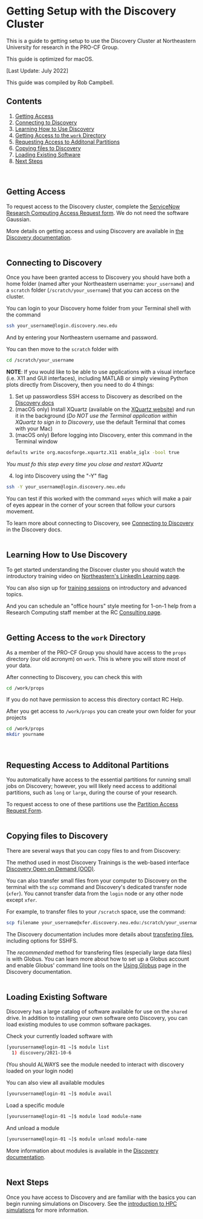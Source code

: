 # Getting Setup with the Discovery Cluster

This is a guide to getting setup to use the Discovery Cluster at Northeastern University for research in the PRO-CF Group.

This guide is optimized for macOS.

[Last Update: July 2022]

This guide was compiled by Rob Campbell.

## Contents
1. [Getting Access](/09-Accessing-Discovery.md#getting-access)
2. [Connecting to Discovery](/09-Accessing-Discovery.md#connecting-to-discovery)
3. [Learning How to Use Discovery](/09-Accessing-Discovery.md#learning-how-to-use-discovery)
4. [Getting Access to the `work` Directory](/09-Accessing-Discovery.md#getting-access-to-the-work-directory)
5. [Requesting Access to Additonal Partitions](/09-Accessing-Discovery.md#requesting-access-to-additonal-partitions)
6. [Copying files to Discovery](/09-Accessing-Discovery.md#copying-files-to-discovery)
7. [Loading Existing Software](/09-Accessing-Discovery.md#loading-existing-software)
8. [Next Steps](/09-Accessing-Discovery.md#next-steps)
<br>

## Getting Access

To request access to the Discovery cluster, complete the [ServiceNow Research Computing Access Request form](https://service.northeastern.edu/tech?id=sc_cat_item&sys_id=0ae24596db535fc075892f17d496199c). We do not need the software Gaussian.

More details on getting access and using Discovery are available in [the Discovery documentation](https://rc-docs.northeastern.edu/en/latest/get_started/get_access.html).
<br>
<br>
## Connecting to Discovery

Once you have been granted access to Discovery you should have both a home folder (named after your Northeastern username: `your_username`) and a `scratch` folder (`/scratch/your_username`) that you can access on the cluster.

You can login to your Discovery home folder from your Terminal shell with the command
```bash
ssh your_username@login.discovery.neu.edu
```
And by entering your Northeastern username and password.

You can then move to the `scratch` folder with
```bash
cd /scratch/your_username
```

**NOTE**: If you would like to be able to use applications with a visual interface (i.e. X11 and GUI interfaces), including MATLAB or simply viewing Python plots directly from Discovery, then you need to do 4 things:
1. Set up passwordless SSH access to Discovery as described on the [Discovery docs](https://rc-docs.northeastern.edu/en/latest/first_steps/connect_mac.html#passwordless-ssh) 
2. (macOS only) Install XQuartz (available on the [XQuartz website](https://www.xquartz.org/)) and run it in the background (*Do NOT use the Terminal application within XQuartz to sign in to Discovery*, use the default Terminal that comes with your Mac)
3. (macOS only) Before logging into Discovery, enter this command in the Terminal window
```bash
defaults write org.macosforge.xquartz.X11 enable_iglx -bool true
```
*You must fo this step every time you close and restart XQuartz*

4. log into Discovery using the "-Y" flag
```bash
ssh -Y your_username@login.discovery.neu.edu
```
You can test if this worked with the command `xeyes` which will make a pair of eyes appear in the corner of your screen that follow your cursors movement.

To learn more about connecting to Discovery, see [Connecting to Discovery](https://rc-docs.northeastern.edu/en/latest/get_started/connect.html#mac) in the Discovery docs.
<br>
<br>
## Learning How to Use Discovery

To get started understanding the Discover cluster you should watch the introductory training video on [Northeastern's LinkedIn Learning page](https://www.linkedin.com/checkpoint/enterprise/login/74653650?pathWildcard=74653650&application=learning&redirect=https%3A%2F%2Fwww%2Elinkedin%2Ecom%2Flearning%2Fcontent%2F1139340%3Fu%3D74653650).

You can also sign up for [training sessions](https://rc.northeastern.edu/support/training/) on introductory and advanced topics.

And you can schedule an "office hours" style meeting for 1-on-1 help from a Research Computing staff member at the RC [Consulting page](https://rc.northeastern.edu/support/consulting/).
<br>
<br>
## Getting Access to the `work` Directory

As a member of the PRO-CF Group you should have access to the `props` directory (our old acronym) on `work`. This is where you will store most of your data.

After connecting to Discovery, you can check this with
```bash
cd /work/props
```

If you do not have permission to access this directory contact RC Help.

After you get access to `/work/props` you can create your own folder for your projects
```bash
cd /work/props
mkdir yourname
```
<br>

## Requesting Access to Additonal Partitions

You automatically have access to the essential partitions for running small jobs on Discovery; however, you will likely need access to additional partitions, such as `long` or `large`, during the course of your research.

To request access to one of these partitions use the [Partition Access Request Form](https://service.northeastern.edu/tech?id=sc_cat_item&sys_id=0c34d402db0b0010a37cd206ca9619b7).
<br>
<br>
## Copying files to Discovery

There are several ways that you can copy files to and from Discovery:

The method used in most Discovery Trainings is the web-based interface [Discovery Open on Demand (OOD)](https://ood.discovery.neu.edu/pun/sys/dashboard).

You can also transfer small files from your computer to Discovery on the terminal with the `scp` command and Discovery's dedicated transfer node (`xfer`). You cannot transfer data from the `login` node or any other node except `xfer`.

For example, to transfer files to your `/scratch` space, use the command:
```bash
scp filename your_username@xfer.discovery.neu.edu:/scratch/your_username
```
The Discovery documentation includes more details about [transfering files](https://rc-docs.northeastern.edu/en/latest/using-discovery/transferringdata.html), including options for SSHFS.

The *recommended* method for transfering files (especially large data files) is with Globus. You can learn more about how to set up a Globus account and enable Globus' command line tools on the [Using Globus](https://rc-docs.northeastern.edu/en/latest/using-discovery/globus.html#using-globus) page in the Discovery documentation.
<br>
<br>
## Loading Existing Software

Discovery has a large catalog of software available for use on the `shared` drive. In addition to installing your own software onto Discovery, you can load existing modules to use common software packages.

Check your currently loaded software with 
```bash
[yourusername@login-01 ~]$ module list
  1) discovery/2021-10-6
```
(You should ALWAYS see the module needed to interact with discovery loaded on your login node)

You can also view all available modules
```bash
[yourusername@login-01 ~]$ module avail
```
Load a specific module
```bash
[yourusername@login-01 ~]$ module load module-name
```
And unload a module
```bash
[yourusername@login-01 ~]$ module unload module-name
```
More information about modules is available in the [Discovery documentation](https://rc-docs.northeastern.edu/en/latest/software/modules.html).
<br>
<br>
## Next Steps

Once you have access to Discovery and are familiar with the basics you can begin running simulations on Discovery. See the [introduction to HPC simulations](/10-Slurm-and-Disco.md) for more information.

